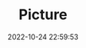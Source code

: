 ---
weight: 1
images:
- /images/edited/169.jpeg
title: Picture
date: 2022-10-24 22:59:53
tags: [luminarneo,work,ilce7m3,person,people]
---